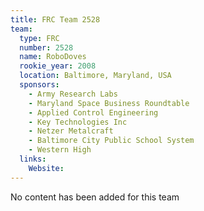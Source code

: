 ```yaml
---
title: FRC Team 2528
team:
  type: FRC
  number: 2528
  name: RoboDoves
  rookie_year: 2008
  location: Baltimore, Maryland, USA
  sponsors:
    - Army Research Labs
    - Maryland Space Business Roundtable
    - Applied Control Engineering
    - Key Technologies Inc
    - Netzer Metalcraft
    - Baltimore City Public School System
    - Western High
  links:
    Website: 
---
```

No content has been added for this team